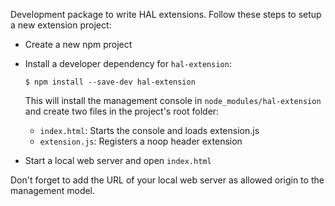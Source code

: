 Development package to write HAL extensions. Follow these steps to setup a new extension project:

- Create a new npm project
- Install a developer dependency for `hal-extension`:

      $ npm install --save-dev hal-extension
    
  This will install the management console in `node_modules/hal-extension` and create two files in the project's root folder:
  
    - `index.html`: Starts the console and loads extension.js
    - `extension.js`: Registers a noop header extension
    
- Start a local web server and open `index.html`

Don't forget to add the URL of your local web server as allowed origin to the management model. 
